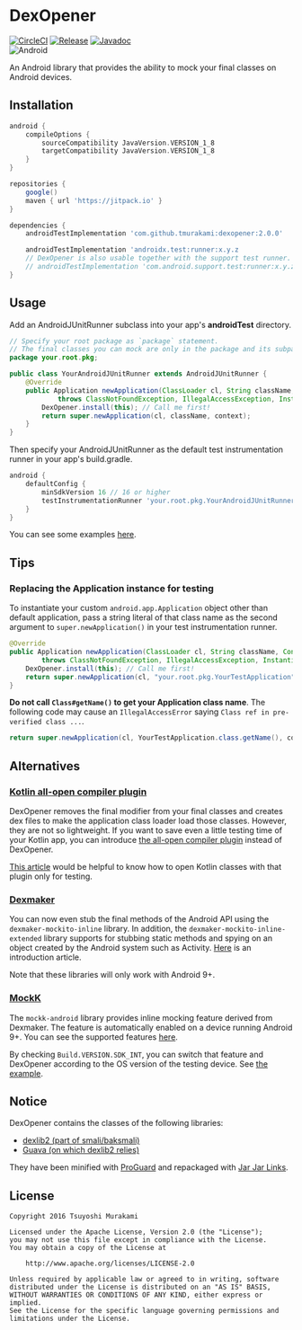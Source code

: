 # DexOpener

[![CircleCI](https://circleci.com/gh/tmurakami/dexopener.svg?style=shield)](https://circleci.com/gh/tmurakami/dexopener)
[![Release](https://jitpack.io/v/tmurakami/dexopener.svg)](https://jitpack.io/#tmurakami/dexopener)
[![Javadoc](https://img.shields.io/badge/Javadoc-2.0.0-brightgreen.svg)](https://jitpack.io/com/github/tmurakami/dexopener/2.0.0/javadoc/)
<br>![Android](https://img.shields.io/badge/Android-4.1%2B-blue.svg)

An Android library that provides the ability to mock your final classes
on Android devices.

## Installation

```groovy
android {
    compileOptions {
        sourceCompatibility JavaVersion.VERSION_1_8
        targetCompatibility JavaVersion.VERSION_1_8
    }
}

repositories {
    google()
    maven { url 'https://jitpack.io' }
}

dependencies {
    androidTestImplementation 'com.github.tmurakami:dexopener:2.0.0'

    androidTestImplementation 'androidx.test:runner:x.y.z
    // DexOpener is also usable together with the support test runner.
    // androidTestImplementation 'com.android.support.test:runner:x.y.z'
}
```

## Usage

Add an AndroidJUnitRunner subclass into your app's **androidTest**
directory.

```java
// Specify your root package as `package` statement.
// The final classes you can mock are only in the package and its subpackages.
package your.root.pkg;

public class YourAndroidJUnitRunner extends AndroidJUnitRunner {
    @Override
    public Application newApplication(ClassLoader cl, String className, Context context)
            throws ClassNotFoundException, IllegalAccessException, InstantiationException {
        DexOpener.install(this); // Call me first!
        return super.newApplication(cl, className, context);
    }
}
```

Then specify your AndroidJUnitRunner as the default test instrumentation
runner in your app's build.gradle.

```groovy
android {
    defaultConfig {
        minSdkVersion 16 // 16 or higher
        testInstrumentationRunner 'your.root.pkg.YourAndroidJUnitRunner'
    }
}
```

You can see some examples [here](examples).

## Tips

### Replacing the Application instance for testing

To instantiate your custom `android.app.Application` object other than
default application, pass a string literal of that class name as the
second argument to `super.newApplication()` in your test instrumentation
runner.

```java
@Override
public Application newApplication(ClassLoader cl, String className, Context context)
        throws ClassNotFoundException, IllegalAccessException, InstantiationException {
    DexOpener.install(this); // Call me first!
    return super.newApplication(cl, "your.root.pkg.YourTestApplication", context);
}
```

**Do not call `Class#getName()` to get your Application class name**.
The following code may cause an `IllegalAccessError` saying `Class ref
in pre-verified class ...`.

```java
return super.newApplication(cl, YourTestApplication.class.getName(), context);
````

## Alternatives

### [Kotlin all-open compiler plugin](https://kotlinlang.org/docs/reference/compiler-plugins.html#all-open-compiler-plugin)

DexOpener removes the final modifier from your final classes and creates
dex files to make the application class loader load those classes.
However, they are not so lightweight. If you want to save even a little
testing time of your Kotlin app, you can introduce [the all-open compiler plugin](https://kotlinlang.org/docs/reference/compiler-plugins.html#all-open-compiler-plugin)
instead of DexOpener.

[This article](https://proandroiddev.com/mocking-androidtest-in-kotlin-51f0a603d500)
would be helpful to know how to open Kotlin classes with that plugin
only for testing.

### [Dexmaker](https://github.com/linkedin/dexmaker)

You can now even stub the final methods of the Android API using the
`dexmaker-mockito-inline` library. In addition, the
`dexmaker-mockito-inline-extended` library supports for stubbing static
methods and spying on an object created by the Android system such as
Activity. [Here](https://medium.com/androiddevelopers/mock-final-and-static-methods-on-android-devices-b383da1363ad)
is an introduction article.

Note that these libraries will only work with Android 9+.

### [MockK](https://mockk.io/)

The `mockk-android` library provides inline mocking feature derived from
Dexmaker. The feature is automatically enabled on a device running
Android 9+. You can see the supported features [here](https://github.com/mockk/mockk/blob/master/ANDROID.md).

By checking `Build.VERSION.SDK_INT`, you can switch that feature and
DexOpener according to the OS version of the testing device. See [the example](examples/mockk).

## Notice

DexOpener contains the classes of the following libraries:

- [dexlib2 (part of smali/baksmali)](https://github.com/JesusFreke/smali)
- [Guava (on which dexlib2 relies)](https://github.com/google/guava)

They have been minified with [ProGuard](https://www.guardsquare.com/en/proguard)
and repackaged with [Jar Jar Links](https://github.com/pantsbuild/jarjar).

## License

```
Copyright 2016 Tsuyoshi Murakami

Licensed under the Apache License, Version 2.0 (the "License");
you may not use this file except in compliance with the License.
You may obtain a copy of the License at

    http://www.apache.org/licenses/LICENSE-2.0

Unless required by applicable law or agreed to in writing, software
distributed under the License is distributed on an "AS IS" BASIS,
WITHOUT WARRANTIES OR CONDITIONS OF ANY KIND, either express or implied.
See the License for the specific language governing permissions and
limitations under the License.
```
